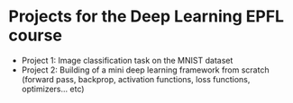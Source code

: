 # Projects for the Deep Learning EPFL course

- Project 1: Image classification task on the MNIST dataset
- Project 2: Building of a mini deep learning framework from scratch (forward pass, backprop, activation functions, loss functions, optimizers... etc)

